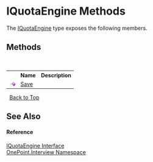 # IQuotaEngine Methods
 

The <a href="T_OnePoint_Interview_IQuotaEngine">IQuotaEngine</a> type exposes the following members.


## Methods
&nbsp;<table><tr><th></th><th>Name</th><th>Description</th></tr><tr><td>![Public method](media/pubmethod.gif "Public method")</td><td><a href="M_OnePoint_Interview_IQuotaEngine_Save">Save</a></td><td /></tr></table>&nbsp;
<a href="#iquotaengine-methods">Back to Top</a>

## See Also


#### Reference
<a href="T_OnePoint_Interview_IQuotaEngine">IQuotaEngine Interface</a><br /><a href="N_OnePoint_Interview">OnePoint.Interview Namespace</a><br />